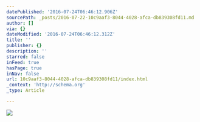 ```yaml
---
datePublished: '2016-07-24T06:46:12.906Z'
sourcePath: _posts/2016-07-22-10c9aaf3-8044-4028-afca-db839308fd11.md
author: []
via: {}
dateModified: '2016-07-24T06:46:12.312Z'
title: ''
publisher: {}
description: ''
starred: false
inFeed: true
hasPage: true
inNav: false
url: 10c9aaf3-8044-4028-afca-db839308fd11/index.html
_context: 'http://schema.org'
_type: Article

---
```

![](https://the-grid-user-content.s3-us-west-2.amazonaws.com/87f305bb-43b9-4b6f-a56c-344534d2f0f6.jpg)